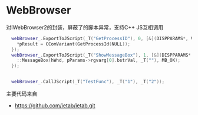 # WebBrowser
对IWebBrowser2的封装，屏蔽了的脚本异常，支持C++ JS互相调用

```C++
  webBrowser_.ExportToJScript(_T("GetProcessID"), 0, [&](DISPPARAMS*, VARIANT * pResult) {
    *pResult = CComVariant(GetProcessId(NULL));
  });
  webBrowser_.ExportToJScript(_T("ShowMessageBox"), 1, [&](DISPPARAMS* pParams, VARIANT *) {
    ::MessageBox(hWnd, pParams->rgvarg[0].bstrVal, _T(""), MB_OK);
  });


  webBrowser_.CallJScript(_T("TestFunc"), _T("1"), _T("2"));
```

主要代码来自

* https://github.com/ietab/ietab.git
